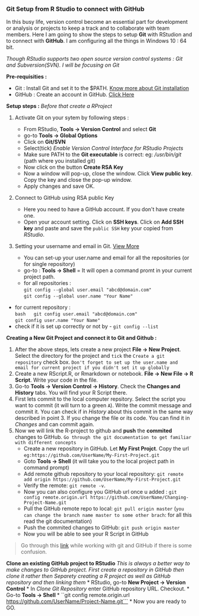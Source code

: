 ### Git Setup from R Studio to connect with GitHub

In this busy life, version control become an essential part for development or analysis or projects to keep a track and to collaborate with team members. Here I am going to show the steps to setup **Git** with RStudion and to connect with **GitHub**. I am configuring all the things in Windows 10 : 64 bit.

*Though RStudio supports two open source version control systems : Git and Subversion(SVN). I will be focusing on Git*

**Pre-requisities :** 
* Git : Install Git and set it to the $PATH. [Know more about Git installation](https://git-scm.com/) 
* GitHub : Create an account in GitHub. [Click Here](https://github.com/)

**Setup steps :** *Before that create a RProject*  
1. Activate Git on your sytem by following steps :
   * From RStudio, **Tools -&gt; Version Control** and select **Git**
   * go-to **Tools -&gt; Global Options** 
   * Click on **Git/SVN** 
   * Select(tick) *Enable Version Control Interface for RStudio Projects* 
   * Make sure PATH to the **Git executable** is correct: eg: */usr/bin/git* (path where you installed git)
   * Now click on the button **Create RSA Key** 
   * Now a window will pop-up, close the window. Click **View public key**. Copy the key and close the pop-up window. 
   * Apply changes and save OK. 
2. Connect to GitHub using RSA public Key 
   * Here you need to have a GitHub account. If you don't have create one.
   * Open your account setting.  Click on **SSH keys**. Click on **Add SSH key** and paste and save the   `public SSH` key your copied from *RStudio*.

3. Setting your username and email in Git. [View More](https://help.github.com/articles/setting-your-username-in-git/)
   * You can set-up your user.name and email for all the repositories (or for single repository) 
   * go-to : **Tools -&gt; Shell** = It will open a command promt in your current project path. 
   * for all repositories :  
   ```git config --global user.email "abcd@domain.com"```    
   ```git config --global user.name "Your Name"``` 
  * for current repository :  
  ```bash   git config user.email "abcd@domain.com"```  
  ```git config user.name "Your Name"``` 
  * check if it is set up correctly or not by - ```git config --list```

**Creating a New Git Project and connect it to Git and Github :**   
1. After the above steps, lets create a new project **File -&gt; New Project**. Select the directory for the project and `tick` the `Create a git repository` check box. `Don't forget to set up the user.name and email for current project if you didn't set it up globally`
2. Create a new RScript.R, or Rmarkdown or notebook. **File -&gt; New File -&gt; R Script**. Write your code in the file.
3. Go-to **Tools -&gt; Version Control -&gt; History**. Check the **Changes and History** tabs. You will find your R Script there.
4. First lets commit to the local computer repsitory. Select the script you want to commit (it will turn to a green `A`). Write the commit message and commit it. You can check if in *History* about this commit in the same way described in point 3. If you change the file or its code. You can find it in *Changes* and can commit again.
5. Now we will link the R-project to github and **push** the **commited** changes to GitHub. `Go through the git documentation to get familiar with different concepts`
    * Create a new repository in GitHub. Let **My First Projct**. Copy the url `eg:https://github.com/UserName/My-First-Project.git`
    * Goto **Tools -> Shell** (it will take you to the local project path in command prompt)
    * Add remote github repository to your local repository: ```git remote add origin https://github.com/UserName/My-First-Project.git```
    * Verify the remote: ```git remote -v```.
    * Now you can also configure you GitHub url once u added : ```git config remote.origin.url https://github.com/UserName/Changing-Project-Name.git```
    * Pull the GitHub remote repo to local: ```git pull origin master``` (`you can change the branch name master to some other brach`: for all this read the git documentation)
    * Push the commited changes to GitHub: ```git push origin master```
    * Now you will be able to see your R Script in GitHub
> Go through this [link](https://gist.github.com/blackfalcon/8428401) while working with git and GitHub if there is some confusion.

**Clone an existing GitHub project to RStudio**
*This is always a better way to make changes to GitHub project. First create a repository in GitHub then clone it rather then Separety creating a R project as well as GitHub repository and then linking them*
    * RStudio, go-to **New Project -> Version Control**
    * In *Clone Git Repository* enter GitHub repository URL. Checkout.
    * Go-to **Tools -> Shell**
    * ``git config remote.origin.url https://github.com/UserName/Project-Name.git```
    * Now you are ready to GO.
